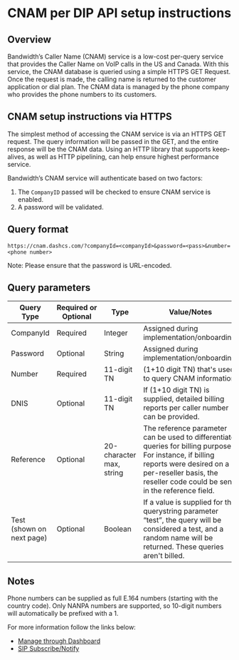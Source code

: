 # CNAM per DIP API setup instructions

## Overview
Bandwidth’s Caller Name (CNAM) service is a low-cost per-query service that provides the Caller Name on VoIP calls in the US and Canada.
With this service, the CNAM database is queried using a simple HTTPS GET Request.
Once the request is made, the calling name is returned to the customer application or dial plan.
The CNAM data is managed by the phone company who provides the phone numbers to its customers.

## CNAM setup instructions via HTTPS
The simplest method of accessing the CNAM service is via an HTTPS GET request. The query information will be passed in the GET, and the entire response will be the CNAM data. Using an HTTP library that supports keep-alives, as well as HTTP pipelining, can help ensure highest performance service.

Bandwidth’s CNAM service will authenticate based on two factors:
   1. The `CompanyID` passed will be checked to ensure CNAM service is enabled.
   1. A password will be validated.

## Query format
`https://cnam.dashcs.com/?companyId=<companyId>&password=<pass>&number=<phone number>`

Note: Please ensure that the password is URL-encoded.

## Query parameters 
| Query Type                | Required or Optional | Type                     | Value/Notes |
|---------------------------|----------------------|--------------------------|-------------|
| CompanyId                 | Required             | Integer                  | Assigned during implementation/onboarding. |
| Password                  | Optional             | String                   | Assigned during implementation/onboarding. |
| Number                    | Required             | 11-digit TN              | (1+10 digit TN) that's used to query CNAM information. |
| DNIS                      | Optional             | 11-digit TN              | If (1+10 digit TN) is supplied, detailed billing reports per caller number can be provided. |
| Reference                 | Optional             | 20-character max, string | The reference parameter can be used to differentiate queries for billing purposes. For instance, if billing reports were desired on a per-reseller basis, the reseller code could be sent in the reference field. |
| Test (shown on next page) | Optional             | Boolean                  | If a value is supplied for the querystring parameter “test”, the query will be considered a test, and a random name will be returned. These queries aren't billed. |

## Notes
Phone numbers can be supplied as full E.164 numbers (starting with the country code). Only NANPA numbers are supported, so 10-digit numbers will automatically be prefixed with a 1.

For more information follow the links below:
* [Manage through Dashboard](https://support.bandwidth.com/hc/en-us/articles/360025716114-How-to-Identify-and-Manage-Telephone-Numbers-Enabled-with-CNAM-)
* [SIP Subscribe/Notify](https://support.bandwidth.com/hc/en-us/articles/360001519453-CNAM-Subscribe-Notify)
